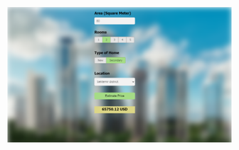 ![alt text](https://github.com/DataScienceShow/datascience/blob/1e4e899c0102218f77bf6bf6c6079aa83de2c992/DataScience/ToshkentHomePrices/2023-07-15%2016_46_30-Tashkent%20Home%20Price%20Prediction.png?raw=true)
